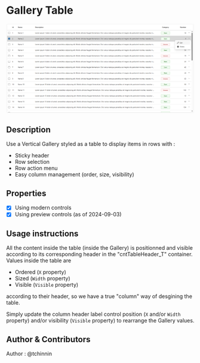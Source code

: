 # Gallery Table
![Gallery Table Image](/GalleryTable/Assets/GalleryTable.png)
## Description
Use a Vertical Gallery styled as a table to display items in rows with :
- Sticky header
- Row selection
- Row action menu
- Easy column management (order, size, visibility)

## Properties
- [x] Using modern controls
- [x] Using preview controls (as of 2024-09-03)

## Usage instructions
All the content inside the table (inside the Gallery) is positionned and visible according to its corresponding header in the "cntTableHeader_T" container.
Values inside the table are 
- Ordered (`X` property)
- Sized (`Width` property)
- Visible (`Visible` property)

according to their header, so we have a true "column" way of desgining the table. 

Simply update the column header label control position (`X` and/or `Width` property) and/or visibility (`Visible` property) to rearrange the Gallery values.

## Author & Contributors
Author : @tchinnin